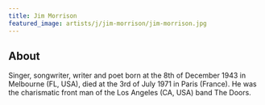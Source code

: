 ```yaml
---
title: Jim Morrison
featured_image: artists/j/jim-morrison/jim-morrison.jpg
---
```

## About

Singer, songwriter, writer and poet born at the 8th of December 1943 in Melbourne (FL, USA), died at the 3rd of July 1971 in Paris (France). He was the charismatic front man of the Los Angeles (CA, USA) band The Doors.

